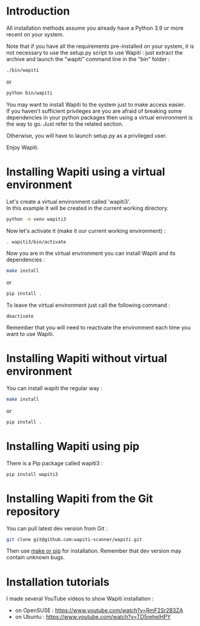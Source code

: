 Introduction
============

All installation methods assume you already have a Python 3.9 or more recent on your system.

Note that if you have all the requirements pre-installed on your system, it is not necessary to use the setup.py script
to use Wapiti : just extract the archive and launch the "wapiti" command line in the "bin" folder :

 ```sh
 ./bin/wapiti
 ``` 
 
 or 
 
 ```sh
 python bin/wapiti
 ```

You may want to install Wapiti to the system just to make access easier.  
If you haven't sufficient privileges are you are afraid of breaking some dependencies in your python packages then
using a virtual environment is the way to go. Just refer to the related section.

Otherwise, you will have to launch setup.py as a privileged user.

Enjoy Wapiti.

# Installing Wapiti using a virtual environment

Let's create a virtual environment called 'wapiti3'.  
In this example it will be created in the current working directory.

```sh
python -m venv wapiti3
```

Now let's activate it (make it our current working environment) :
 
```sh
. wapiti3/bin/activate
```

Now you are in the virtual environment you can install Wapiti and its dependencies :

```sh
make install
```

or

```sh
pip install .
```

To leave the virtual environment just call the following command :

`deactivate`

Remember that you will need to reactivate the environment each time you want to use Wapiti. 

# Installing Wapiti without virtual environment

You can install wapiti the regular way :

```sh
make install
```

or

```sh
pip install .
```

# Installing Wapiti using pip

There is a Pip package called wapiti3 :

```sh
pip install wapiti3
```

# Installing Wapiti from the Git repository

You can pull latest dev version from Git :

```sh
git clone git@github.com:wapiti-scanner/wapiti.git
```

Then use [make or pip](#installing-wapiti-without-virtual-environment) for installation. Remember that dev version may contain unknown bugs.

# Installation tutorials

I made several YouTube videos to show Wapiti installation :

* on OpenSUSE : https://www.youtube.com/watch?v=RmF2Sr2B3ZA
* on Ubuntu : https://www.youtube.com/watch?v=TD5rehelHPY
